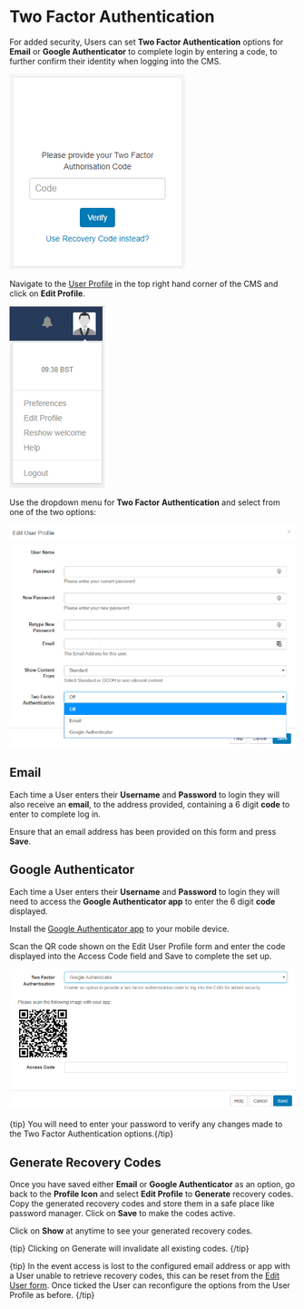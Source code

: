 # Two Factor Authentication

For added security, Users can set **Two Factor Authentication** options for **Email** or **Google Authenticator** to complete login by entering a code, to further confirm their identity when logging into the CMS.

![2FA Code Login](img/v2_tour_2fa_login.png)

Navigate to the [User Profile](tour_user_profile.html) in the top right hand corner of the CMS and click on **Edit Profile**.

![Edit Profile](img/v2_tour_2fa_edit_profile.png)

Use the dropdown menu for **Two Factor Authentication** and select from one of the two options:

![Two Factor dropdown menu](img/v2_tour_2fa_dropdown.png)

## Email

Each time a User enters their **Username** and **Password** to login they will also receive an **email**, to the address provided, containing a 6 digit **code** to enter to complete log in.

Ensure that an email address has been provided on this form and press **Save**. 

## Google Authenticator

Each time a User enters their **Username** and **Password** to login they will need to access the **Google Authenticator app** to enter the 6 digit **code** displayed.

Install the [Google Authenticator app](<https://play.google.com/store/apps/details?id=com.google.android.apps.authenticator2>) to your mobile device.

Scan the QR code shown on the Edit User Profile form and enter the code displayed into the Access Code field and Save to complete the set up.

![QR Code](img/v2_tour_2fa_qrcode.png)

{tip}
You will need to enter your password to verify any changes made to the Two Factor Authentication options.{/tip}

## Generate Recovery Codes

Once you have saved either **Email** or **Google Authenticator** as an option, go back to the **Profile Icon** and select **Edit Profile** to **Generate** recovery codes. Copy the generated recovery codes and store them in a safe place like password manager. Click on **Save** to make the codes active.

Click on **Show** at anytime to see your generated recovery codes.

{tip}
Clicking on Generate will invalidate all existing codes.
{/tip}

{tip}
In the event access is lost to the configured email address or app with a User unable to retrieve recovery codes, this can be reset from the [Edit User form](users_administration.html#editing_users>). Once ticked the User can reconfigure the options from the User Profile as before.
{/tip}